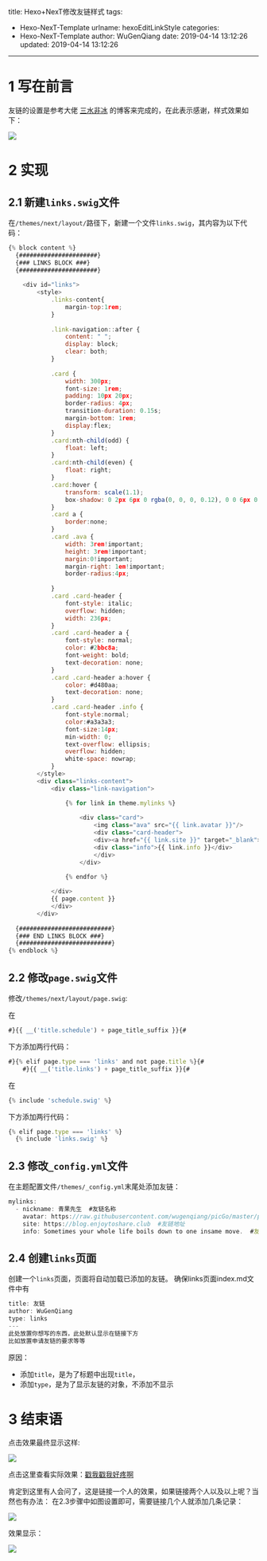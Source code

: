 title: Hexo+NexT修改友链样式
tags:
  - Hexo-NexT-Template
urlname: hexoEditLinkStyle
categories:
  - Hexo-NexT-Template
author: WuGenQiang
date: 2019-04-14 13:12:26
updated: 2019-04-14 13:12:26
---

# 1 写在前言
友链的设置是参考大佬 [三水非冰](https://www.sanshuifeibing.cn/) 的博客来完成的，在此表示感谢，样式效果如下：

<!--more-->

![](https://raw.githubusercontent.com/wugenqiang/PictureBed/master/pictures/20190414131508.png)

# 2 实现
## 2.1 新建`links.swig`文件

在`/themes/next/layout/`路径下，新建一个文件`links.swig`，其内容为以下代码：
```js
{% block content %}
  {######################}
  {### LINKS BLOCK ###}
  {######################}
  
    <div id="links">
        <style>
            .links-content{
                margin-top:1rem;
            }
            
            .link-navigation::after {
                content: " ";
                display: block;
                clear: both;
            }
            
            .card {
                width: 300px;
                font-size: 1rem;
                padding: 10px 20px;
                border-radius: 4px;
                transition-duration: 0.15s;
                margin-bottom: 1rem;
                display:flex;
            }
            .card:nth-child(odd) {
                float: left;
            }
            .card:nth-child(even) {
                float: right;
            }
            .card:hover {
                transform: scale(1.1);
                box-shadow: 0 2px 6px 0 rgba(0, 0, 0, 0.12), 0 0 6px 0 rgba(0, 0, 0, 0.04);
            }
            .card a {
                border:none; 
            }
            .card .ava {
                width: 3rem!important;
                height: 3rem!important;
                margin:0!important;
                margin-right: 1em!important;
                border-radius:4px;
                
            }
            .card .card-header {
                font-style: italic;
                overflow: hidden;
                width: 236px;
            }
            .card .card-header a {
                font-style: normal;
                color: #2bbc8a;
                font-weight: bold;
                text-decoration: none;
            }
            .card .card-header a:hover {
                color: #d480aa;
                text-decoration: none;
            }
            .card .card-header .info {
                font-style:normal;
                color:#a3a3a3;
                font-size:14px;
                min-width: 0;
                text-overflow: ellipsis;
                overflow: hidden;
                white-space: nowrap;
            }
        </style>
        <div class="links-content">
            <div class="link-navigation">

                {% for link in theme.mylinks %}
                
                    <div class="card">
                        <img class="ava" src="{{ link.avatar }}"/>
                        <div class="card-header">
                        <div><a href="{{ link.site }}" target="_blank">@ {{ link.nickname }}</a></div>
                        <div class="info">{{ link.info }}</div>
                        </div>
                    </div>
                
                {% endfor %}

            </div>
            {{ page.content }}
            </div>
        </div>
  
  {##########################}
  {### END LINKS BLOCK ###}
  {##########################}
{% endblock %}
```
## 2.2 修改`page.swig`文件
修改`/themes/next/layout/page.swig`:

在
```js
#}{{ __('title.schedule') + page_title_suffix }}{#
```
下方添加两行代码：
```js
#}{% elif page.type === 'links' and not page.title %}{#
    #}{{ __('title.links') + page_title_suffix }}{#
```
在
```js
{% include 'schedule.swig' %}
```
下方添加两行代码：
```js
{% elif page.type === 'links' %}
  {% include 'links.swig' %}
```
## 2.3 修改`_config.yml`文件
在主题配置文件`/themes/_config.yml`末尾处添加友链：
```js
mylinks:
  - nickname: 青果先生  #友链名称
    avatar: https://raw.githubusercontent.com/wugenqiang/picGo/master/pictures/003.jpg  #友链头像
    site: https://blog.enjoytoshare.club  #友链地址
    info: Sometimes your whole life boils down to one insame move.  #友链说明
```
## 2.4 创建`links`页面
创建一个`links`页面，页面将自动加载已添加的友链。
确保links页面index.md文件中有
```js
title: 友链
author: WuGenQiang
type: links
---
此处放置你想写的东西，此处默认显示在链接下方
比如放置申请友链的要求等等
```
原因：
* 添加`title`，是为了标题中出现`title`，
* 添加`type`，是为了显示友链的对象，不添加不显示

# 3 结束语
点击效果最终显示这样:

![](https://raw.githubusercontent.com/wugenqiang/PictureBed/master/pictures/20190414133048.png)

点击这里查看实际效果：[戳我戳我好疼啊](https://wugenqiang.gitee.io/links/)

肯定到这里有人会问了，这是链接一个人的效果，如果链接两个人以及以上呢？当然也有办法：
在2.3步骤中如图设置即可，需要链接几个人就添加几条记录：

![](https://raw.githubusercontent.com/wugenqiang/PictureBed/master/pictures/20190414135327.png)

效果显示：

![](https://raw.githubusercontent.com/wugenqiang/PictureBed/master/pictures/20190414135751.png)